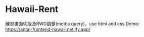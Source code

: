 # Hawaii-Rent
練習畫面切版及RWD調整(media query)，use html and css
Demo: https://antai-frontend-hawaii.netlify.app/
